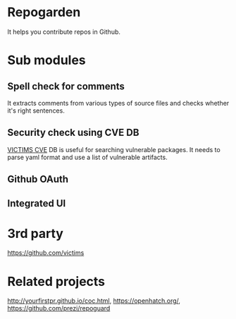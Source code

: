 # Repogarden
It helps you contribute repos in Github.

# Sub modules

## Spell check for comments

It extracts comments from various types of source files and checks whether it's right sentences.

## Security check using CVE DB

<a href="https://github.com/victims/victims-cve-db">VICTIMS CVE</a> DB is useful for searching vulnerable packages. It needs to parse yaml format and use a list of vulnerable artifacts. 

## Github OAuth

## Integrated UI

# 3rd party
https://github.com/victims

# Related projects
http://yourfirstpr.github.io/coc.html, https://openhatch.org/, https://github.com/prezi/repoguard
